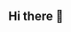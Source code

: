 ## Hi there 👋

<!--
**ashish45221/ashish45221** is a ✨ _special_ ✨ repository because its `README.md` (this file) appears on your GitHub profile.

Here are some ideas to get you started:

- 🔭 I’m currently working on ...
- 🌱 I’m currently learning ...
- 👯 I’m looking to collaborate on ...
- 🤔 I’m looking for help with ...
- 💬 Ask me about ...
- 📫 How to reach me: ...
- 😄 Pronouns: ...
- ⚡ Fun fact: ...
-->
<!DOCTYPE html>
<html lang="en">
<head>
    <meta charset="UTF-8">
    <meta name="viewport" content="width=device-width, initial-scale=1.0">
    <title>Heat Transfer Study Resources</title>
    <script src="https://cdn.tailwindcss.com"></script>
    <style>
        :root {
            --primary: #3b82f6;
            --secondary: #1e40af;
            --accent: #f59e0b;
        }
        
        .gradient-bg {
            background: linear-gradient(135deg, var(--primary) 0%, var(--secondary) 100%);
        }
        
        .card-hover:hover {
            transform: translateY(-5px);
            box-shadow: 0 10px 20px rgba(0,0,0,0.1);
        }
        
        .search-box:focus {
            box-shadow: 0 0 0 3px rgba(59, 130, 246, 0.5);
        }
        
        .ribbon {
            clip-path: polygon(0 0, 100% 0, 100% 70%, 50% 100%, 0 70%);
        }
        
        @media (max-width: 768px) {
            .mobile-stack {
                flex-direction: column;
            }
        }
    </style>
</head>
<body class="bg-gray-50 font-sans">
    <!-- Header/Navigation -->
    <header class="gradient-bg text-white">
        <div class="container mx-auto px-4 py-6">
            <div class="flex justify-between items-center">
                <div class="flex items-center space-x-2">
                    <div class="bg-white p-2 rounded-lg">
                        <svg xmlns="http://www.w3.org/2000/svg" class="h-8 w-8 text-blue-600" fill="none" viewBox="0 0 24 24" stroke="currentColor">
                            <path stroke-linecap="round" stroke-linejoin="round" stroke-width="2" d="M9 12l2 2 4-4m6 2a9 9 0 11-18 0 9 9 0 0118 0z" />
                        </svg>
                    </div>
                    <h1 class="text-2xl font-bold">HeatTransferEdu</h1>
                </div>
                <nav class="hidden md:flex space-x-6">
                    <a href="#topics" class="hover:text-amber-200 transition">Topics</a>
                    <a href="#resources" class="hover:text-amber-200 transition">Resources</a>
                    <a href="#tutorials" class="hover:text-amber-200 transition">Tutorials</a>
                    <a href="#about" class="hover:text-amber-200 transition">About</a>
                </nav>
                <button class="md:hidden text-white">
                    <svg xmlns="http://www.w3.org/2000/svg" class="h-6 w-6" fill="none" viewBox="0 0 24 24" stroke="currentColor">
                        <path stroke-linecap="round" stroke-linejoin="round" stroke-width="2" d="M4 6h16M4 12h16M4 18h16" />
                    </svg>
                </button>
            </div>
        </div>
    </header>

    <!-- Hero Section -->
    <section class="relative gradient-bg text-white py-20">
        <div class="ribbon absolute bottom-0 w-full h-24 bg-white"></div>
        <div class="container mx-auto px-4 text-center">
            <h1 class="text-4xl md:text-5xl font-bold mb-6">Heat Transfer Educational Resources</h1>
            <p class="text-xl md:text-2xl mb-8 max-w-3xl mx-auto">Free educational materials including PDF notes, solved examples, and interactive learning tools</p>
            
            <div class="max-w-2xl mx-auto bg-white rounded-lg shadow-lg p-4 relative">
                <div class="flex mobile-stack space-x-2">
                    <input type="text" placeholder="Search for lecture notes..." class="search-box flex-grow px-4 py-3 rounded-lg border border-gray-300 focus:outline-none focus:border-blue-500 text-gray-800">
                    <button class="bg-blue-600 hover:bg-blue-700 text-white px-6 py-3 rounded-lg transition flex items-center justify-center">
                        <svg xmlns="http://www.w3.org/2000/svg" class="h-5 w-5 mr-2" fill="none" viewBox="0 0 24 24" stroke="currentColor">
                            <path stroke-linecap="round" stroke-linejoin="round" stroke-width="2" d="M21 21l-6-6m2-5a7 7 0 11-14 0 7 7 0 0114 0z" />
                        </svg>
                        Search
                    </button>
                </div>
            </div>
        </div>
    </section>

    <!-- Main Content -->
    <main class="container mx-auto px-4 py-12 -mt-12 relative z-10">
        <!-- Featured Topics -->
        <section id="topics" class="mb-16">
            <h2 class="text-3xl font-bold mb-8 text-center text-gray-800">Educational Topics</h2>
            
            <div class="grid grid-cols-1 md:grid-cols-2 lg:grid-cols-3 gap-6">
                <!-- Conduction -->
                <div class="bg-white rounded-lg shadow-lg overflow-hidden card-hover transition duration-300">
                    <div class="h-48 overflow-hidden">
                        <img src="https://storage.googleapis.com/workspace-0f70711f-8b4e-4d94-86f1-2a93ccde5887/image/bbaa57d1-a77a-444b-b7e9-ee98f1198912.png" alt="Heat conduction visualization showing temperature gradient across a metal rod" />
                    </div>
                    <div class="p-6">
                        <h3 class="text-xl font-bold mb-3 text-gray-800">Conduction</h3>
                        <p class="text-gray-600 mb-4">Fourier's law, thermal conductivity, steady and transient conduction, and thermal resistance networks.</p>
                        <div class="flex flex-wrap gap-2 mb-4">
                            <span class="bg-blue-100 text-blue-800 text-xs px-3 py-1 rounded-full">10 PDFs</span>
                            <span class="bg-green-100 text-green-800 text-xs px-3 py-1 rounded-full">Solved Problems</span>
                        </div>
                        <a href="#" class="text-blue-600 font-medium flex items-center">
                            View Resources
                            <svg xmlns="http://www.w3.org/2000/svg" class="h-4 w-4 ml-1" fill="none" viewBox="0 0 24 24" stroke="currentColor">
                                <path stroke-linecap="round" stroke-linejoin="round" stroke-width="2" d="M9 5l7 7-7 7" />
                            </svg>
                        </a>
                    </div>
                </div>
                
                <!-- Convection -->
                <div class="bg-white rounded-lg shadow-lg overflow-hidden card-hover transition duration-300">
                    <div class="h-48 overflow-hidden">
                        <img src="https://storage.googleapis.com/workspace-0f70711f-8b4e-4d94-86f1-2a93ccde5887/image/43c6f14e-8835-45d3-98ad-cc7dc1cf8624.png" alt="Fluid flow visualization demonstrating convection currents in a heated container" />
                    </div>
                    <div class="p-6">
                        <h3 class="text-xl font-bold mb-3 text-gray-800">Convection</h3>
                        <p class="text-gray-600 mb-4">Natural and forced convection, boundary layers, Nusselt number, and heat transfer coefficients.</p>
                        <div class="flex flex-wrap gap-2 mb-4">
                            <span class="bg-blue-100 text-blue-800 text-xs px-3 py-1 rounded-full">8 PDFs</span>
                            <span class="bg-green-100 text-green-800 text-xs px-3 py-1 rounded-full">Case Studies</span>
                        </div>
                        <a href="#" class="text-blue-600 font-medium flex items-center">
                            View Resources
                            <svg xmlns="http://www.w3.org/2000/svg" class="h-4 w-4 ml-1" fill="none" viewBox="0 0 24 24" stroke="currentColor">
                                <path stroke-linecap="round" stroke-linejoin="round" stroke-width="2" d="M9 5l7 7-7 7" />
                            </svg>
                        </a>
                    </div>
                </div>
                
                <!-- Radiation -->
                <div class="bg-white rounded-lg shadow-lg overflow-hidden card-hover transition duration-300">
                    <div class="h-48 overflow-hidden">
                        <img src="https://storage.googleapis.com/workspace-0f70711f-8b4e-4d94-86f1-2a93ccde5887/image/45e1fe7c-23b5-4998-8509-c7c16fe2b9a2.png" alt="Thermal radiation visualization showing infrared emission from different surfaces" />
                    </div>
                    <div class="p-6">
                        <h3 class="text-xl font-bold mb-3 text-gray-800">Radiation</h3>
                        <p class="text-gray-600 mb-4">Blackbody radiation, emissivity, view factors, and radiative heat exchange between surfaces.</p>
                        <div class="flex flex-wrap gap-2 mb-4">
                            <span class="bg-blue-100 text-blue-800 text-xs px-3 py-1 rounded-full">6 PDFs</span>
                            <span class="bg-purple-100 text-purple-800 text-xs px-3 py-1 rounded-full">Interactive</span>
                        </div>
                        <a href="#" class="text-blue-600 font-medium flex items-center">
                            View Resources
                            <svg xmlns="http://www.w3.org/2000/svg" class="h-4 w-4 ml-1" fill="none" viewBox="0 0 24 24" stroke="currentColor">
                                <path stroke-linecap="round" stroke-linejoin="round" stroke-width="2" d="M9 5l7 7-7 7" />
                            </svg>
                        </a>
                    </div>
                </div>
            </div>
        </section>

        <!-- PDF Resources Section -->
        <section id="resources" class="mb-16">
            <h2 class="text-3xl font-bold mb-8 text-center text-gray-800">Learning Materials</h2>
            
            <div class="bg-white rounded-lg shadow-lg overflow-hidden">
                <div class="grid grid-cols-1 md:grid-cols-3 divide-y md:divide-y-0 md:divide-x divide-gray-200">
                    <!-- Textbook Notes -->
                    <div class="p-6">
                        <div class="flex items-center mb-4">
                            <div class="bg-red-100 p-3 rounded-lg mr-4">
                                <svg xmlns="http://www.w3.org/2000/svg" class="h-6 w-6 text-red-600" fill="none" viewBox="0 0 24 24" stroke="currentColor">
                                    <path stroke-linecap="round" stroke-linejoin="round" stroke-width="2" d="M12 6.253v13m0-13C10.832 5.477 9.246 5 7.5 5S4.168 5.477 3 6.253v13C4.168 18.477 5.754 18 7.5 18s3.332.477 4.5 1.253m0-13C13.168 5.477 14.754 5 16.5 5c1.747 0 3.332.477 4.5 1.253v13C19.832 18.477 18.247 18 16.5 18c-1.746 0-3.332.477-4.5 1.253" />
                                </svg>
                            </div>
                            <h3 class="text-xl font-bold text-gray-800">Textbook Notes</h3>
                        </div>
                        <ul class="space-y-3">
                            <li class="flex items-center justify-between">
                                <div class="flex items-center">
                                    <svg xmlns="http://www.w3.org/2000/svg" class="h-5 w-5 text-gray-500 mr-2" fill="none" viewBox="0 0 24 24" stroke="currentColor">
                                        <path stroke-linecap="round" stroke-linejoin="round" stroke-width="2" d="M7 21h10a2 2 0 002-2V9.414a1 1 0 00-.293-.707l-5.414-5.414A1 1 0 0012.586 3H7a2 2 0 00-2 2v14a2 2 0 002 2z" />
                                    </svg>
                                    <span class="text-gray-600">Fundamentals of Heat Transfer (PDF)</span>
                                </div>
                                <a href="#" class="text-blue-600 hover:underline">Download</a>
                            </li>
                            <li class="flex items-center justify-between">
                                <div class="flex items-center">
                                    <svg xmlns="http://www.w3.org/2000/svg" class="h-5 w-5 text-gray-500 mr-2" fill="none" viewBox="0 0 24 24" stroke="currentColor">
                                        <path stroke-linecap="round" stroke-linejoin="round" stroke-width="2" d="M7 21h10a2 2 0 002-2V9.414a1 1 0 00-.293-.707l-5.414-5.414A1 1 0 0012.586 3H7a2 2 0 00-2 2v14a2 2 0 002 2z" />
                                    </svg>
                                    <span class="text-gray-600">Heat Transfer Textbook Companion (PDF)</span>
                                </div>
                                <a href="#" class="text-blue-600 hover:underline">Download</a>
                            </li>
                            <li class="flex items-center justify-between">
                                <div class="flex items-center">
                                    <svg xmlns="http://www.w3.org/2000/svg" class="h-5 w-5 text-gray-500 mr-2" fill="none" viewBox="0 0 24 24" stroke="currentColor">
                                        <path stroke-linecap="round" stroke-linejoin="round" stroke-width="2" d="M7 21h10a2 2 0 002-2V9.414a1 1 0 00-.293-.707l-5.414-5.414A1 1 0 0012.586 3H7a2 2 0 00-2 2v14a2 2 0 002 2z" />
                                    </svg>
                                    <span class="text-gray-600">Complete Heat Transfer Formulas (PDF)</span>
                                </div>
                                <a href="#" class="text-blue-600 hover:underline">Download</a>
                            </li>
                        </ul>
                    </div>
                    
                    <!-- Lecture Notes -->
                    <div class="p-6">
                        <div class="flex items-center mb-4">
                            <div class="bg-blue-100 p-3 rounded-lg mr-4">
                                <svg xmlns="http://www.w3.org/2000/svg" class="h-6 w-6 text-blue-600" fill="none" viewBox="0 0 24 24" stroke="currentColor">
                                    <path stroke-linecap="round" stroke-linejoin="round" stroke-width="2" d="M9 12h6m-6 4h6m2 5H7a2 2 0 01-2-2V5a2 2 0 012-2h5.586a1 1 0 01.707.293l5.414 5.414a1 1 0 01.293.707V19a2 2 0 01-2 2z" />
                                </svg>
                            </div>
                            <h3 class="text-xl font-bold text-gray-800">Lecture Notes</h3>
                        </div>
                        <ul class="space-y-3">
                            <li class="flex items-center justify-between">
                                <div class="flex items-center">
                                    <svg xmlns="http://www.w3.org/2000/svg" class="h-5 w-5 text-gray-500 mr-2" fill="none" viewBox="0 0 24 24" stroke="currentColor">
                                        <path stroke-linecap="round" stroke-linejoin="round" stroke-width="2" d="M7 21h10a2 2 0 002-2V9.414a1 1 0 00-.293-.707l-5.414-5.414A1 1 0 0012.586 3H7a2 2 0 00-2 2v14a2 2 0 002 2z" />
                                    </svg>
                                    <span class="text-gray-600">Heat Transfer Course Slides (PDF)</span>
                                </div>
                                <a href="#" class="text-blue-600 hover:underline">Download</a>
                            </li>
                            <li class="flex items-center justify-between">
                                <div class="flex items-center">
                                    <svg xmlns="http://www.w3.org/2000/svg" class="h-5 w-5 text-gray-500 mr-2" fill="none" viewBox="0 0 24 24" stroke="currentColor">
                                        <path stroke-linecap="round" stroke-linejoin="round" stroke-width="2" d="M7 21h10a2 2 0 002-2V9.414a1 1 0 00-.293-.707l-5.414-5.414A1 1 0 0012.586 3H7a2 2 0 00-2 2v14a2 2 0 002 2z" />
                                    </svg>
                                    <span class="text-gray-600">Conduction Detailed Notes (PDF)</span>
                                </div>
                                <a href="#" class="text-blue-600 hover:underline">Download</a>
                            </li>
                            <li class="flex items-center justify-between">
                                <div class="flex items-center">
                                    <svg xmlns="http://www.w3.org/2000/svg" class="h-5 w-5 text-gray-500 mr-2" fill="none" viewBox="0 0 24 24" stroke="currentColor">
                                        <path stroke-linecap="round" stroke-linejoin="round" stroke-width="2" d="M7 21h10a2 2 0 002-2V9.414a1 1 0 00-.293-.707l-5.414-5.414A1 1 0 0012.586 3H7a2 2 0 00-2 2v14a2 2 0 002 2z" />
                                    </svg>
                                    <span class="text-gray-600">Heat Exchanger Design (PDF)</span>
                                </div>
                                <a href="#" class="text-blue-600 hover:underline">Download</a>
                            </li>
                        </ul>
                    </div>
                    
                    <!-- Problem Sets -->
                    <div class="p-6">
                        <div class="flex items-center mb-4">
                            <div class="bg-green-100 p-3 rounded-lg mr-4">
                                <svg xmlns="http://www.w3.org/2000/svg" class="h-6 w-6 text-green-600" fill="none" viewBox="0 0 24 24" stroke="currentColor">
                                    <path stroke-linecap="round" stroke-linejoin="round" stroke-width="2" d="M9 17v-2m3 2v-4m3 4v-6m2 10H7a2 2 0 01-2-2V5a2 2 0 012-2h5.586a1 1 0 01.707.293l5.414 5.414a1 1 0 01.293.707V19a2 2 0 01-2 2z" />
                                </svg>
                            </div>
                            <h3 class="text-xl font-bold text-gray-800">Solved Problems</h3>
                        </div>
                        <ul class="space-y-3">
                            <li class="flex items-center justify-between">
                                <div class="flex items-center">
                                    <svg xmlns="http://www.w3.org/2000/svg" class="h-5 w-5 text-gray-500 mr-2" fill="none" viewBox="0 0 24 24" stroke="currentColor">
                                        <path stroke-linecap="round" stroke-linejoin="round" stroke-width="2" d="M7 21h10a2 2 0 002-2V9.414a1 1 0 00-.293-.707l-5.414-5.414A1 1 0 0012.586 3H7a2 2 0 00-2 2v14a2 2 0 002 2z" />
                                    </svg>
                                    <span class="text-gray-600">Heat Transfer Problem Bank (PDF)</span>
                                </div>
                                <a href="#" class="text-blue-600 hover:underline">Download</a>
                            </li>
                            <li class="flex items-center justify-between">
                                <div class="flex items-center">
                                    <svg xmlns="http://www.w3.org/2000/svg" class="h-5 w-5 text-gray-500 mr-2" fill="none" viewBox="0 0 24 24" stroke="currentColor">
                                        <path stroke-linecap="round" stroke-linejoin="round" stroke-width="2" d="M7 21h10a2 2 0 002-2V9.414a1 1 0 00-.293-.707l-5.414-5.414A1 1 0 0012.586 3H7a2 2 0 00-2 2v14a2 2 0 002 2z" />
                                    </svg>
                                    <span class="text-gray-600">Midterm Problems with Solutions (PDF)</span>
                                </div>
                                <a href="#" class="text-blue-600 hover:underline">Download</a>
                            </li>
                            <li class="flex items-center justify-between">
                                <div class="flex items-center">
                                    <svg xmlns="http://www.w3.org/2000/svg" class="h-5 w-5 text-gray-500 mr-2" fill="none" viewBox="0 0 24 24" stroke="currentColor">
                                        <path stroke-linecap="round" stroke-linejoin="round" stroke-width="2" d="M7 21h10a2 2 0 002-2V9.414a1 1 0 00-.293-.707l-5.414-5.414A1 1 0 0012.586 3H7a2 2 0 00-2 2v14a2 2 0 002 2z" />
                                    </svg>
                                    <span class="text-gray-600">Final Exam Soluti

